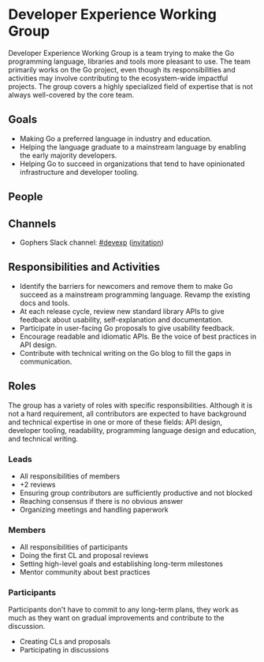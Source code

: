 # Developer Experience Working Group

Developer Experience Working Group is a team trying to make the Go programming language, libraries and tools more pleasant to use. The team primarily works on the Go project, even though its responsibilities and activities may involve contributing to the ecosystem-wide impactful projects. The group covers a highly specialized field of expertise that is not always well-covered by the core team.

## Goals

* Making Go a preferred language in industry and education.
* Helping the language graduate to a mainstream language by enabling the early majority developers.
* Helping Go to succeed in organizations that tend to have opinionated infrastructure and developer tooling.

## People

## Channels
* Gophers Slack channel: [#devexp](https://gophers.slack.com/archives/devexp) ([invitation](https://invite.slack.golangbridge.org/))

## Responsibilities and Activities
* Identify the barriers for newcomers and remove them to make Go succeed as a mainstream programming language.
Revamp the existing docs and tools.
* At each release cycle, review new standard library APIs to give feedback about usability, self-explanation and documentation. 
* Participate in user-facing Go proposals to give usability feedback.
* Encourage readable and idiomatic APIs. Be the voice of best practices in API design.
* Contribute with technical writing on the Go blog to fill the gaps in communication.

## Roles

The group has a variety of roles with specific responsibilities. Although it is not a hard requirement, all contributors are expected to have background and technical expertise in one or more of these fields: API design, developer tooling, readability, programming language design and education, and technical writing.

### Leads
* All responsibilities of members
* +2 reviews
* Ensuring group contributors are sufficiently productive and not blocked
* Reaching consensus if there is no obvious answer
* Organizing meetings and handling paperwork

### Members
* All responsibilities of participants
* Doing the first CL and proposal reviews
* Setting high-level goals and establishing long-term milestones
* Mentor community about best practices

### Participants
Participants don't have to commit to any long-term plans, they work as much as they want on gradual improvements and contribute to the discussion.
* Creating CLs and proposals
* Participating in discussions
